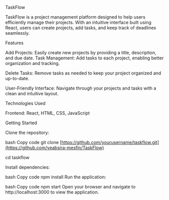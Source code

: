 TaskFlow


TaskFlow is a project management platform designed to help users efficiently manage their projects. With an intuitive interface built using React, users can create projects, add tasks, and keep track of deadlines seamlessly.

Features

Add Projects: Easily create new projects by providing a title, description, and due date.
Task Management: Add tasks to each project, enabling better organization and tracking.

Delete Tasks: Remove tasks as needed to keep your project organized and up-to-date.

User-Friendly Interface: Navigate through your projects and tasks with a clean and intuitive layout.

Technologies Used

Frontend: React, HTML, CSS, JavaScript

Getting Started

Clone the repository:

bash
Copy code
git clone [https://github.com/yourusername/taskflow.git](https://github.com/yeabsira-mesfin/TaskFlow)

cd taskflow


Install dependencies:

bash
Copy code
npm install
Run the application:

bash
Copy code
npm start
Open your browser and navigate to http://localhost:3000 to view the application.
